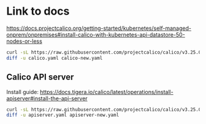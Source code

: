 # Link to docs

  https://docs.projectcalico.org/getting-started/kubernetes/self-managed-onprem/onpremises#install-calico-with-kubernetes-api-datastore-50-nodes-or-less

  ```sh
  curl -sL https://raw.githubusercontent.com/projectcalico/calico/v3.25.0/manifests/calico.yaml -o calico-new.yaml
  diff -u calico.yaml calico-new.yaml
  ```

## Calico API server

  Install guide: https://docs.tigera.io/calico/latest/operations/install-apiserver#install-the-api-server

  ```sh
  curl -sL https://raw.githubusercontent.com/projectcalico/calico/v3.25.0/manifests/apiserver.yaml -o apiserver-new.yaml
  diff -u apiserver.yaml apiserver-new.yaml
  ```
